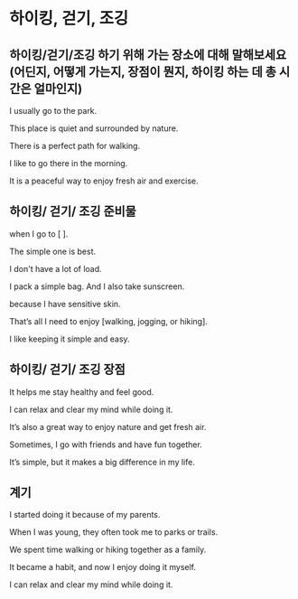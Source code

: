 # 하이킹, 걷기, 조깅

## 하이킹/걷기/조깅 하기 위해 가는 장소에 대해 말해보세요(어딘지, 어떻게 가는지, 장점이 뭔지, 하이킹 하는 데 총 시간은 얼마인지)

I usually go to the park.

This place is quiet and surrounded by nature.

There is a perfect path for walking.

I like to go there in the morning.

It is a peaceful way to enjoy fresh air and exercise.

## 하이킹/ 걷기/ 조깅 준비물

when I go to [    ].

The simple one is best.

I don't have a lot of load.

I pack a simple bag. And I also take sunscreen.

because I have sensitive skin.

That’s all I need to enjoy [walking, jogging, or hiking].

I like keeping it simple and easy.


## 하이킹/ 걷기/ 조깅 장점

It helps me stay healthy and feel good.

I can relax and clear my mind while doing it.

It’s also a great way to enjoy nature and get fresh air.

Sometimes, I go with friends and have fun together.

It’s simple, but it makes a big difference in my life.

## 계기

I started doing it because of my parents.

When I was young, they often took me to parks or trails.

We spent time walking or hiking together as a family.

It became a habit, and now I enjoy doing it myself.

I can relax and clear my mind while doing it.